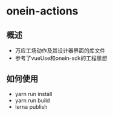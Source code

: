 # onein-actions

## 概述
* 万应工场动作及其设计器界面的库文件
* 参考了vueUse和onein-sdk的工程思想

## 如何使用
* yarn run install
* yarn run build
* lerna publish
